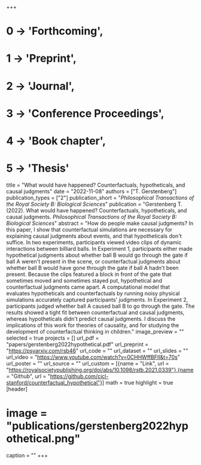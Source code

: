 +++
# 0 -> 'Forthcoming',
# 1 -> 'Preprint',
# 2 -> 'Journal',
# 3 -> 'Conference Proceedings',
# 4 -> 'Book chapter',
# 5 -> 'Thesis'

title = "What would have happened? Counterfactuals, hypotheticals, and causal judgments"
date = "2022-11-08"
authors = ["T. Gerstenberg"]
publication_types = ["2"]
publication_short = "_Philosophical Transactions of the Royal Society B: Biological Sciences_"
publication = "Gerstenberg T. (2022). What would have happened? Counterfactuals, hypotheticals, and causal judgments. _Philosophical Transactions of the Royal Society B: Biological Sciences_"
abstract = "How do people make causal judgments? In this paper, I show that counterfactual simulations are necessary for explaining causal judgments about events, and that hypotheticals don't suffice. In two experiments, participants viewed video clips of dynamic interactions between billiard balls. In Experiment 1, participants either made hypothetical judgments about whether ball B would go through the gate if ball A weren't present in the scene, or counterfactual judgments about whether ball B would have gone through the gate if ball A hadn't been present. Because the clips featured a block in front of the gate that sometimes moved and sometimes stayed put, hypothetical and counterfactual judgments came apart. A computational model that evaluates hypotheticals and counterfactuals by running noisy physical simulations accurately captured participants' judgments. In Experiment 2, participants judged whether ball A caused ball B to go through the gate. The results showed a tight fit between counterfactual and causal judgments, whereas hypotheticals didn't predict causal judgments. I discuss the implications of this work for theories of causality, and for studying the development of counterfactual thinking in children."
image_preview = ""
selected = true
projects = []
url_pdf = "papers/gerstenberg2022hypothetical.pdf"
url_preprint = "https://psyarxiv.com/rsb46"
url_code = ""
url_dataset = ""
url_slides = ""
url_video = "https://www.youtube.com/watch?v=0CHHWffBFII&t=70s"
url_poster = ""
url_source = ""
url_custom = [{name = "Link", url = "https://royalsocietypublishing.org/doi/abs/10.1098/rstb.2021.0339"},{name = "Github", url = "https://github.com/cicl-stanford/counterfactual_hypothetical"}]
math = true
highlight = true
[header]
# image = "publications/gerstenberg2022hypothetical.png"
caption = ""
+++